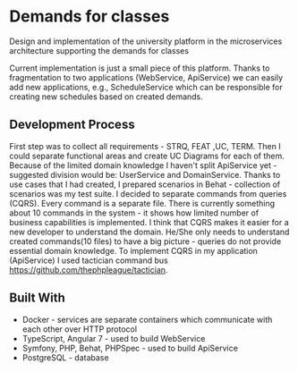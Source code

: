 # Demands for classes
Design and implementation of the university platform in the microservices architecture supporting the demands for classes

Current implementation is just a small piece of this platform. Thanks to fragmentation to two applications (WebService, ApiService) we can easily add new applications, e.g., ScheduleService which can be responsible for creating new schedules based on created demands.

## Development Process
First step was to collect all requirements - STRQ, FEAT ,UC, TERM.
Then I could separate functional areas and create UC Diagrams for each of them. 
Because of the limited domain knowledge I haven't split ApiService yet - suggested division would be: UserService and DomainService.
Thanks to use cases that I had created, I prepared scenarios in Behat - collection of scenarios was my test suite.
I decided to separate commands from queries (CQRS). Every command is a separate file. There is currently something about 10 commands in the system - it shows how limited number of business capabilities is implemented. I think that CQRS makes it easier for a new developer to understand the domain. He/She only needs to understand created commands(10 files) to have a big picture - queries do not provide essential domain knowledge.
To implement CQRS in my application (ApiService) I used tactician command bus https://github.com/thephpleague/tactician.

## Built With
* Docker - services are separate containers which communicate with each other over HTTP protocol
* TypeScript, Angular 7 - used to build WebService
* Symfony, PHP, Behat, PHPSpec - used to build ApiService
* PostgreSQL - database
